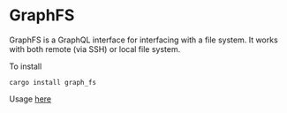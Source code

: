 # GraphFS

GraphFS is a GraphQL interface for interfacing with a file system. It works with both remote (via SSH) or local file system.

To install 

```
cargo install graph_fs

```

Usage [here](https://branch-orchid-999.notion.site/Graph-FS-usage-7b026cafc6de40ae885492e087273509)